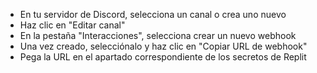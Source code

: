 - En tu servidor de Discord, selecciona un canal o crea uno nuevo
- Haz clic en "Editar canal"
- En la pestaña "Interacciones", selecciona crear un nuevo webhook
- Una vez creado, selecciónalo y haz clic en "Copiar URL de webhook"
- Pega la URL en el apartado correspondiente de los secretos de Replit

